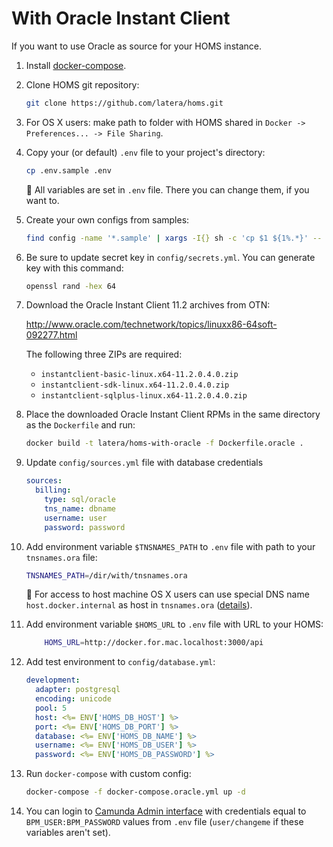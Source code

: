# With Oracle Instant Client

If you want to use Oracle as source for your HOMS instance.

1. Install [docker-compose](https://docs.docker.com/compose/install/).

2. Clone HOMS git repository:

    ```bash
    git clone https://github.com/latera/homs.git
    ```

3. For OS X users: make path to folder with HOMS shared in `Docker -> Preferences... -> File Sharing`.

4. Copy your (or default) `.env` file to your project's directory:

    ```bash
    cp .env.sample .env
    ```

    :pushpin: All variables are set in `.env` file. There you can change them, if you want to.

5. Create your own configs from samples:

    ```bash
    find config -name '*.sample' | xargs -I{} sh -c 'cp $1 ${1%.*}' -- {}
    ```

6. Be sure to update secret key in `config/secrets.yml`. You can generate key with this command:

    ```bash
    openssl rand -hex 64
    ```

7. Download the Oracle Instant Client 11.2 archives from OTN:

    <http://www.oracle.com/technetwork/topics/linuxx86-64soft-092277.html>

    The following three ZIPs are required:

    - `instantclient-basic-linux.x64-11.2.0.4.0.zip`
    - `instantclient-sdk-linux.x64-11.2.0.4.0.zip`
    - `instantclient-sqlplus-linux.x64-11.2.0.4.0.zip`

8. Place the downloaded Oracle Instant Client RPMs in the same directory as the `Dockerfile` and run:

    ```bash
    docker build -t latera/homs-with-oracle -f Dockerfile.oracle .
    ```

9. Update `config/sources.yml` file with database credentials

    ```yml
    sources:
      billing:
        type: sql/oracle
        tns_name: dbname
        username: user
        password: password
    ```

10. Add environment variable `$TNSNAMES_PATH` to `.env` file with path to your `tnsnames.ora` file:

    ```bash
    TNSNAMES_PATH=/dir/with/tnsnames.ora
    ```

    :pushpin: For access to host machine OS X users can use special DNS name `host.docker.internal` as host in `tnsnames.ora` ([details](https://docs.docker.com/docker-for-mac/networking)).
11. Add environment variable `$HOMS_URL` to `.env` file with URL to your HOMS:

    ```bash
        HOMS_URL=http://docker.for.mac.localhost:3000/api
    ```

12. Add test environment to `config/database.yml`:

    ```yml
    development:
      adapter: postgresql
      encoding: unicode
      pool: 5
      host: <%= ENV['HOMS_DB_HOST'] %>
      port: <%= ENV['HOMS_DB_PORT'] %>
      database: <%= ENV['HOMS_DB_NAME'] %>
      username: <%= ENV['HOMS_DB_USER'] %>
      password: <%= ENV['HOMS_DB_PASSWORD'] %>
    ```

13. Run `docker-compose` with custom config:

    ```bash
    docker-compose -f docker-compose.oracle.yml up -d
    ```

14. You can login to [Camunda Admin interface](http://localhost:8766/camunda) with credentials equal to `BPM_USER:BPM_PASSWORD` values from `.env` file (`user/changeme` if these variables aren't set).
